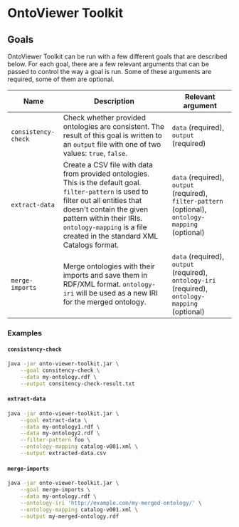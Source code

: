 # OntoViewer Toolkit

## Goals

OntoViewer Toolkit can be run with a few different goals that are described below.  For each goal, there are a few relevant arguments that can be passed to control the way a goal is run.  Some of these arguments are required, some of them are optional.   

| Name                | Description                                                                                                                                                                                                                                                              | Relevant argument                                                                                  |
|---------------------|--------------------------------------------------------------------------------------------------------------------------------------------------------------------------------------------------------------------------------------------------------------------------|----------------------------------------------------------------------------------------------------|
| `consistency-check` | Check whether provided ontologies are consistent. The result of this goal is written to an `output` file with one of two values: `true`, `false`.                                                                                                                        | `data` (required), `output` (required)                                                             |
| `extract-data`      | Create a CSV file with data from provided ontologies. This is the default goal. `filter-pattern` is used to filter out all entities that doesn't contain the given pattern within their IRIs.  `ontology-mapping` is a file created in the standard XML Catalogs format. | `data` (required), `output` (required), `filter-pattern` (optional), `ontology-mapping` (optional) |
| `merge-imports`    | Merge ontologies with their imports and save them in RDF/XML format.  `ontology-iri` will be used as a new IRI for the merged ontology.                                                                                                                                  | `data` (required), `output` (required), `ontology-iri` (required), `ontology-mapping` (optional)   |


### Examples

#### `consistency-check`

```bash
java -jar onto-viewer-toolkit.jar \
    --goal consitency-check \
    --data my-ontology.rdf \
    --output consitency-check-result.txt
```


#### `extract-data`

```bash
java -jar onto-viewer-toolkit.jar \
    --goal extract-data \
    --data my-ontology1.rdf \
    --data my-ontology2.rdf \
    --filter-pattern foo \
    --ontology-mapping catalog-v001.xml \
    --output extracted-data.csv
```


#### `merge-imports`

```bash
java -jar onto-viewer-toolkit.jar \
    --goal merge-imports \
    --data my-ontology.rdf \
    --ontology-iri 'http://example.com/my-merged-ontology/' \
    --ontology-mapping catalog-v001.xml \
    --output my-merged-ontology.rdf
```